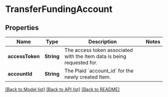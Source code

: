 # TransferFundingAccount

## Properties
Name | Type | Description | Notes
------------ | ------------- | ------------- | -------------
**accessToken** | **String** | The access token associated with the Item data is being requested for. | 
**accountId** | **String** | The Plaid &#x60;account_id&#x60; for the newly created Item. | 

[[Back to Model list]](../README.md#documentation-for-models) [[Back to API list]](../README.md#documentation-for-api-endpoints) [[Back to README]](../README.md)


